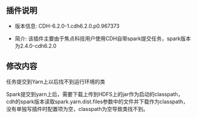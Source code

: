 ## 插件说明
-   版本信息: CDH-6.2.0-1.cdh6.2.0.p0.967373

-   简介: 该插件主要由于焦点科技用户使用CDH自带spark提交任务，spark版本为2.4.0-cdh6.2.0
## 修改内容
任务提交到Yarn上以后找不到运行环境的类

Spark提交到yarn上后，需要下载上传到HDFS上的jar作为启动的classpath，cdh的spark版本读取spark.yarn.dist.files参数中的文件并下载作为classpath，没有单独写插件时配置项为空，classpath为空导致类找不到。